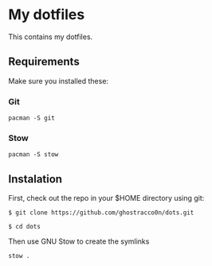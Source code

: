 # My dotfiles

This contains my dotfiles.

## Requirements

Make sure you installed these:

### Git

`pacman -S git`

### Stow

`pacman -S stow`

## Instalation

First, check out the repo in your $HOME directory using git:

`$ git clone https://github.com/ghostracco0n/dots.git`

`$ cd dots`

Then use GNU Stow to create the symlinks

`stow .`
